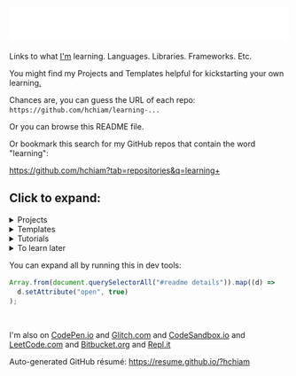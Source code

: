 # [ <img align="center" src="animation.svg" width="100%" height="60px" alt="Learning"/> ](https://hchiam.github.io/?can-you-find-all-the-hidden-features?)

Links to what [I'm](https://hchiam.github.io/?can-you-find-all-the-hidden-features?) learning. Languages. Libraries. Frameworks. Etc.

You might find my Projects and Templates helpful for kickstarting your own learning[.](https://github.com/hchiam/learning-template)

Chances are, you can guess the URL of each repo: `https://github.com/hchiam/learning-...`

Or you can browse this README file.

Or bookmark this search for my GitHub repos that contain the word "learning":

<https://github.com/hchiam?tab=repositories&q=learning+>

## Click to expand:

<details>
<summary>Projects</summary>

## Projects: things that I've built or maintain

1. A minimal [slides](https://github.com/hchiam/slides) editor and presenter in your browser.
1. Chrome extensions like [a linter](https://github.com/hchiam/in-browser-style-linter), [quick menu search](https://github.com/hchiam/quick-menu-search), [quick selection search](https://github.com/hchiam/select-hover-search), and [experimental test automator](https://github.com/hchiam/in-browser-test-automator)
1. Firefox add-ons like [Check All Scripts with URLVoid](https://github.com/hchiam/urlvoid-firefox-extension) and [Console Log Element](https://github.com/hchiam/console-log-element)
1. [\_2DNote](https://github.com/hchiam/_2DNote) to make visuals with 2D coordinates more accessible to people who are blind.
1. [Google Voice Assistant](https://github.com/hchiam/learning-google-assistant) apps: [Code Tutor](https://github.com/hchiam/code-tutor) and [Mental Temperature Converter](https://github.com/hchiam/mental-temperature-converter)
1. [`html-template-generator`](https://github.com/hchiam/html-template-generator) and demo site: <https://html-template-generator.surge.sh>
1. [random code tips](https://github.com/hchiam/random-code-tips)
1. [deps](https://github.com/hchiam/deps), a CLI tool that generates a dependency graph (as an interactive SVG). Just give it a file/folder as a starting point.
1. [Code Inspiration](https://github.com/hchiam/code-inspiration) to-do list web app that works offline (after your first visit).
1. No fancy touchpad pen? [Draw by moving the mouse and hitting spacebar to toggle](https://github.com/hchiam/draw-with-mouse-and-spacebar).
1. [Electron-powered desktop app `anonymous-input`](https://github.com/hchiam/anonymous-input) for personal teaching/educational use. Uses Electron.js, Travis CI, mocha, spectron, npm, yarn, ...
1. [Code Explorer](https://github.com/hchiam/code-explorer)
1. Voice User Interface named [LUI](https://github.com/hchiam/language-user-interface)
1. [Experimental programming language](https://github.com/hchiam/please) to make it easier to write code with speech recognition
1. Convenience code I use in [my CodePen.io Front-End demos](https://codepen.io/hchiam), such as:
   - [my personal CSS boilerplate](https://github.com/hchiam/css-boilerplate)
   - [codepen-full-page-link](https://github.com/hchiam/codepen-full-page-link)
   - [a Chrome check message](https://github.com/hchiam/is-chrome)
   - [copyToClipboard.js](https://github.com/hchiam/clipboard)
   - [prevent-link-window-opener-attacks.js](https://cdn.jsdelivr.net/gh/hchiam/learning-js@master/prevent-link-window-opener-attacks.js)
   - [flying focus ring](https://cdn.jsdelivr.net/gh/hchiam/flying-focus)
   - [keyboard focus trap](https://github.com/hchiam/keyboard-focus-trap)
   - [hchiam/draggable](https://github.com/hchiam/draggable): make any element [draggable](https://cdn.jsdelivr.net/gh/hchiam/draggable@master/makeElementDraggable.js), or [draggable and editable](https://cdn.jsdelivr.net/gh/hchiam/draggable@master/makeElementDraggableAndEditable.js)
   - [morphing_button](https://github.com/hchiam/morphing_button)
1. [Machine Learning](https://github.com/hchiam/machineLearning), like a [genetic algorithm](https://github.com/hchiam/cogLang-geneticAlgo) to generate a [conlang](https://github.com/hchiam/cognateLanguage), or [text-similarity-test](https://github.com/hchiam/text-similarity-test) built using [TensorFlow.js](https://github.com/hchiam/learning-tensorflow)
1. [Atom plugin](https://github.com/hchiam/sourcefetch-tutorial) tutorial and a [server](https://github.com/hchiam/sourcefetch-server) based on it to seek code snippets for you
1. [HTML template generator](https://github.com/hchiam/html-template-generator)
1. API examples:
   - <https://github.com/hchiam/sourcefetch-server#sourcefetch-server>
   - <https://github.com/hchiam/timestamp-microservice-hchiam>
1. [Glitch.com Backend/server demos](https://glitch.com/@hchiam) like [this Node.js server](https://github.com/hchiam/bible-verse-listener) and [this URL shortener microservice](https://minilink.glitch.me/)
1. Example HTML5 web apps/games (_NOTE: old_): [https://github.com/hchiam/embeddedWebApps](https://github.com/hchiam/embeddedWebApps)

</details>

<details>
<summary>Templates</summary>

## Templates: repos and snippets to get started faster

1. [convenience](https://github.com/hchiam/convenience) template repo for getting started faster on creating your own convenience scripts or packages (this template repo comes with issue template, PR template, contributor reminder, codeowner, etc. files already set up for better collaboration on GitHub).
1. [flying focus ring](https://github.com/hchiam/flying-focus) and [keyboard focus trap](https://github.com/hchiam/keyboard-focus-trap) and [morphing_button](https://github.com/hchiam/morphing_button)
1. [Content Security Policy (CSP)](https://github.com/hchiam/learning-csp)
1. [Subresource Integrity (SRI)](https://github.com/hchiam/learning-sri)
1. [serverless API functions with CloudFlare workers](https://github.com/hchiam/learning-cloudflare)
1. Example [Yeoman generator](https://github.com/hchiam/generator-hchiam-learning) [`generator-hchiam-learning`](https://www.npmjs.com/package/generator-hchiam-learning?activeTab=readme) which creates another of my [learning repo](https://GitHub.com/hchiam/learning-something)s.
   - or just use [my template repo `learning-template`](https://github.com/hchiam/learning-template) by clicking the green button that says "Use this template"
1. [Chrome Extension](https://github.com/hchiam/chrome-extension-template) or [Firefox add-on](https://github.com/hchiam/learning-firefox-extension)
1. linter stuff like [`lint-staged`](https://github.com/hchiam/learning-lint-staged) to automatically include code style fixes in your commits
   - [ESLint with Google JS Style Guide Rules](https://github.com/hchiam/learning-eslint-google)
   - [TSLint](https://github.com/hchiam/learning-tslint)
1. Google Assistant App templates: [Code Tutor](https://github.com/hchiam/code-tutor) or [Mental Temperature Converter](https://github.com/hchiam/mental-temperature-converter)
1. [Lighthouse CI](https://github.com/hchiam/learning-lighthouse-ci)
1. [Google Apps Script](https://github.com/hchiam/learning-google-apps-script)s for things like Google Docs
1. [Azure DevOps](https://github.com/hchiam/learning-azure-devops)
1. [surge](https://github.com/hchiam/learning-surge)
1. [Bash Scripts](https://github.com/hchiam/learning-bash-scripts) and [PowerShell](https://github.com/hchiam/learning-powershell) and [Zsh](https://github.com/hchiam/learning-zsh)
1. [Node.js plus Python talking to each other](https://github.com/hchiam/node-plus-python)
1. [UglifyJS](https://github.com/hchiam/learning-uglify)
1. [Electron](https://github.com/hchiam/learning-electron) for building desktop apps using web technologies (JS/HTML/CSS)
1. [JavaScript](https://github.com/hchiam/learning-js) practice (and [bookmarklets](https://github.com/hchiam/learning-js/tree/master/bookmarklets) and [TotT](https://github.com/hchiam/learning-js/tree/master/TotT))
1. [Python](https://github.com/hchiam/learning-python) practice
1. [GitHub Actions](https://github.com/hchiam/learning-github-actions)
1. Record automated tests with [Selenium IDE](https://github.com/hchiam/learning-selenium-ide) chrome extension, or the slightly-better [Katalon Recorder](https://github.com/hchiam/learning-katalon) chrome extension (which can also export code and other formats).
1. [Travis CI](https://github.com/hchiam/travistest)
   1. [Travis CI setup for Selenium IDE](https://github.com/hchiam/selenium-travis)
   1. [Travis CI setup example for desktop app (Electron.js) test with mocha](https://github.com/hchiam/anonymous-input)
1. [Cypress](https://github.com/hchiam/learning-cypress)
1. [Jest](https://github.com/hchiam/learning-jest)
1. [Protractor](https://github.com/hchiam/learning-protractor)
1. [Tape](https://github.com/hchiam/learning-tape)
1. [Custom VS Code (Visual Studio Code) linter](https://github.com/hchiam/custom-vscode-linter)
1. [Web Components](https://github.com/hchiam/learning-web-components)
1. [Vue](https://github.com/hchiam/learning-vue)
   1. [vue-test-utils](https://github.com/hchiam/vue-test-utils-getting-started) with [Jest](https://github.com/hchiam/vue-test-utils-jest-example) and with [Tape](https://github.com/hchiam/tape-vue-example)
   1. [vue-resource](https://codepen.io/hchiam/pen/ZrXgYo)
   1. [Vuetify](https://codepen.io/hchiam/pen/yvPLpb) templates
1. [Okta sign-in widget](https://github.com/hchiam/learning-okta-signin-widget) (also serves as a minimal node/express app with its [server.js](https://github.com/hchiam/learning-okta-signin-widget/blob/master/server.js))
1. [Keras](https://github.com/hchiam/learning-keras)
1. [Phaser](https://github.com/hchiam/phaserGame)
1. [Jasonette](https://github.com/hchiam/jasonetteApps)
1. [Java](https://github.com/hchiam/learning-java) practice
1. [jQuery](https://github.com/hchiam/learning-jquery)
1. [TypeScript](https://github.com/hchiam/learning-typescript)
1. [Flask](https://github.com/hchiam/learning-flask)
1. [esbuild](https://github.com/hchiam/learning-esbuild)
1. [Google Map Widget](https://github.com/hchiam/learning-google-map-widget)

</details>

<details>
<summary>Tutorials</summary>

## Tutorials: things I tried to learn by closely following tutorial instructions

1. [Svelte](https://github.com/hchiam/learning-svelte) and [Sapper](https://github.com/hchiam/learning-sapper)
1. [React](https://github.com/hchiam/learning-reactjs) and [Redux](https://github.com/hchiam/learning-redux)
   1. Small example of adding data to Redux state container: <https://github.com/hchiam/react-jexcel-redux>
   1. Bigger example with Redux and more: <https://github.com/hchiam/chat-app-fcc-react-redux>
   1. [React Router](https://github.com/hchiam/learning-react-router)
   1. [React Native](https://github.com/hchiam/learning-react-native)
   1. Minimal [React Frontend + Express Backend](https://github.com/hchiam/learning-react-fe-and-be) test
   1. [Auth0](https://github.com/hchiam/learning-react-auth0)
   1. [React + Apollo + GraphQL](https://github.com/hchiam/learning-react-apollo) with [a working example](https://github.com/hchiam/react-apollo-gql-example)
   1. [React + Firestore](https://github.com/hchiam/learning-firestore)
   1. [React Hook Form](https://github.com/hchiam/learning-react-hook-form)
   1. [react-testing-library](https://github.com/hchiam/learning-react-testing-library)
   1. [React Error Boundaries](https://github.com/hchiam/learning-react-error-boundaries)
   1. [Next.js](https://github.com/hchiam/learning-nextjs)
1. [AngularJS](https://github.com/hchiam/learning-angularjs), [Angular 8](https://github.com/hchiam/learning-angular8), and [Angular](https://github.com/hchiam/learning-angular)
1. [Alpine.js](https://github.com/hchiam/learning-alpine)
1. [Polymer](https://github.com/hchiam/learning-polymer)
1. [Google Closure Library](https://github.com/hchiam/learning-closure) maybe for things like `goog.structs.Heap()` for use in [practice problems](https://github.com/hchiam/learning-js/tree/master/more-like-interview-questions) that I practice with [eslint and jest](https://github.com/hchiam/eslint-and-jest). It does so many helpful things, but it’s also a FE UI library like [Backbone.js](https://github.com/hchiam/learning-backbone).
1. [Web Dev Bootcamp](https://github.com/hchiam/web-dev-bootcamp)
1. [Web Accessibility (a11y)](https://github.com/hchiam/web-accessibility-course-notes/blob/master/README.md) (from [Google's Udacity course](https://www.udacity.com/course/web-accessibility--ud891)) and [`axe-cli`](https://github.com/hchiam/learning-axe-cli#learning-axe-cli) (and [even more a11y notes](https://github.com/hchiam/learning-a11y))
1. [Firestore](https://github.com/hchiam/learning-firestore) and [Firebase Local Emulator Suite](https://github.com/hchiam/learning-firebase-local-emulator)
1. [axios](https://github.com/hchiam/learning-axios)
1. [Bazel](https://github.com/hchiam/learning-bazel)
1. [Python ML web app](https://github.com/hchiam/python-ml-web-app) using [Streamlit](https://github.com/hchiam/learning-streamlit)
1. [Figma](https://github.com/hchiam/learning-figma) for interactive design prototypes and components (also has an Electron-powered desktop app), and [Bravo](https://github.com/hchiam/learning-bravo-studio) to turn them into native apps(!). (Here's [a quick summary of different design tools](https://github.com/hchiam/learning-figma/blob/master/README.md#a-quick-summary-of-other-design-tools).) For creating images like SVGs, I'd use [Photopea](https://github.com/hchiam/learning-photopea).
1. [service workers](https://github.com/hchiam/learning-service-workers) and [WebWorkers](https://github.com/hchiam/learning-webworkers)
1. [HTTPS server](https://github.com/hchiam/learning-https-server)
1. [WebSocket](https://github.com/hchiam/learning-websocket)
1. [Webpack](https://github.com/hchiam/learning-webpack)
1. [Parcel.js](https://github.com/hchiam/learning-parcel) web app bundler
1. [snowpack](https://github.com/hchiam/learning-snowpack) and [create-snowpack-app](https://github.com/hchiam/learning-create-snowpack-app)
1. [yarn](https://github.com/hchiam/learning-yarn)
1. [GitHub CLI `gh`](https://github.com/hchiam/learning-gh)
1. [yargs](https://github.com/hchiam/learning-yargs)
1. [ANNOY](https://github.com/hchiam/learning-annoy) for ML nearest neighbours of vectors
1. [lazy load](https://github.com/hchiam/learning-lazy-load)
1. [web video, image manipulation, and connecting video to CSS animations](https://github.com/hchiam/learning-web-video-and-image)
1. [CODEOWNERS](https://github.com/hchiam/learning-codeowners) files
1. [contributing.md](https://github.com/hchiam/learning-contributing.md) files
1. [GitHub issue template](https://github.com/hchiam/learning-issue-template)
1. [AVIF](https://github.com/hchiam/learning-avif) compressed image format
1. [ECMAScript browser modules](https://github.com/hchiam/learning-es-browser-modules) (using `import` in the browser)
1. [ally.js](https://github.com/hchiam/learning-allyjs#learning-allyjs)
1. [dependency-cruiser](https://github.com/hchiam/learning-dependency-cruiser)
1. [cucumber](https://github.com/hchiam/learning-cucumber)
1. [SASS/SCSS](https://github.com/hchiam/learning-sass)
1. [pug](https://github.com/hchiam/learning-pug)
1. [Bootstrap 4 + SCSS](https://github.com/hchiam/learning-bootstrap)
1. [Neumorphism](https://github.com/hchiam/learning-neumorphism)
1. [universal-tilt.js](https://github.com/hchiam/learning-universal-tilt)
1. [AOS](https://github.com/hchiam/learning-aos) ("Animate On Scroll" library)
1. [Golang](https://github.com/hchiam/learn-golang)
1. [Gatsby.js](https://github.com/hchiam/learning-gatsby)
1. [jExcel](https://github.com/hchiam/learning-jExcel)
1. [Material Design Components for the Web](https://github.com/hchiam/learning-material-design-components) (CDN and NPM/Webpack setup)
1. [mocha chai](https://github.com/hchiam/boilerplate-mochachai)
1. [D3.js](https://github.com/hchiam/learning-d3)
1. [canvas](https://github.com/hchiam/learning-canvas)
1. [Lodash](https://github.com/hchiam/learning-lodash) and [Underscore.js](https://github.com/hchiam/learning-underscore)
1. [MERN Stack](https://github.com/hchiam/learning-mern-stack) = **M**ongoDB, **E**xpress, **R**eact, and **N**ode.js (but I'm also using Mongoose, MongoDB Atlas, cors, dotenv, nodemon, eslint, eslint-config-google, bootstrap, react-router-dom, react-datepicker, axios, etc.).
1. [TensorFlow](https://github.com/hchiam/learning-tensorflow)
1. [My solutions for FreeCodeCamp](https://www.freecodecamp.org/hchiam) (UPDATE: no longer publicly available)
1. [Vue with Firebase database](https://github.com/hchiam/vuejsfirebase) and [Glitch.com hosting](https://vue-js-firebase-database.glitch.me/)
1. [Node](https://github.com/hchiam/learning-nodejs)
1. [Polka](https://github.com/hchiam/learning-polka)
1. Publishing your own [NPM package](https://github.com/hchiam/npm-package-example) and [GitHub package](https://github.com/hchiam/learning-github-packages)
1. [All Contributors GitHub App](https://github.com/hchiam/learning-allcontributors)
1. [Alexa](https://github.com/hchiam/alexaSample)
1. [MongoDB](https://github.com/hchiam/learning-mongodb)
1. [Feathers](https://github.com/hchiam/learning-feathers)
1. [Django](https://github.com/hchiam/learning-django)
1. [SQL](https://github.com/hchiam/learning-sql) and [Sequelize ORM for Node.js](https://github.com/hchiam/learning-sequelize)
1. [Docker](https://github.com/hchiam/learning-docker)
1. [Kotlin](https://github.com/hchiam/learning-kotlin)
1. [MEAN](https://github.com/hchiam/webDevMEANStack)
1. [HTML/HTML5](https://github.com/hchiam/learning-html)
1. [CSS/CSS3](https://github.com/hchiam/learning-css)
1. [PostCSS](https://github.com/hchiam/learning-postcss)
1. [HTTP status codes](https://github.com/hchiam/learning-http-status-codes)
1. [CORS](https://github.com/hchiam/learning-cors)
1. [localForage](https://github.com/hchiam/learning-localForage)
1. [localtunnel](https://github.com/hchiam/learning-localtunnel)
1. [PWA + Bluetooth](https://github.com/hchiam/learning-pwa-bluetooth)
1. [docsify](https://github.com/hchiam/learning-docsify)
1. [GSAP (GreenSock Animation Package)](https://github.com/hchiam/learning-gsap)
1. A bunch of Udacity courses like [Front End Frameworks](https://github.com/hchiam/learning-front-end-frameworks), [Web Tooling & Automation](https://github.com/hchiam/learning-web-tooling-and-automation), [Offline Web Applications](https://github.com/hchiam/learning-offline-web-applications), and [JavaScript Design Patterns](https://github.com/hchiam/learning-js-design-patterns).

I'm learning on sites like [freeCodeCamp](https://www.freecodecamp.org/hchiam) and [Udemy](https://www.udemy.com/user/howardchiam/) and [LeetCode](https://leetcode.com/hchiam/) and more.

</details>

<details>
<summary>To learn later</summary>

## To learn later: thought about learning but didn't go too deep yet

1. [VS Code productivity tips](https://www.youtube.com/watch?v=ifTF3ags0XI)
1. [Pattern Lab](https://github.com/hchiam/learning-pattern-lab)
1. [Astro](https://github.com/hchiam/learning-astro)
1. [Vite](https://github.com/hchiam/learning-vite)
1. [P vs NP](https://github.com/hchiam/learning-p-vs-np)
1. [semaphores](https://github.com/hchiam/learning-semaphores)
1. [Flutter](https://github.com/hchiam/learning-flutter)
1. [GraphQL](https://github.com/hchiam/learning-graphql)
1. [Deno](https://github.com/hchiam/learning-deno)
1. [Framer](https://github.com/hchiam/learning-framer)
1. [Immer](https://github.com/hchiam/learning-immer/blob/master/README.md) to change immutable state more easily.
1. [react-spring](https://github.com/hchiam/learning-react-spring) for fluid, interactive animations.
1. [Chrome DevTools](https://github.com/hchiam/learning-chrome-devtools)
1. [Helmet](https://github.com/hchiam/learning-helmet)
1. [Rust](https://github.com/hchiam/learning-rust)
1. [Rome](https://github.com/hchiam/learning-rome)
1. [Web Assembly (WASM)](https://github.com/hchiam/learning-wasm)
1. [gulp.js](https://github.com/hchiam/learning-gulp)
1. [shadow DOM](https://github.com/hchiam/learning-shadow-dom)
1. [CSS BEM](https://github.com/hchiam/learning-bem)
1. [Nuxt.js](https://github.com/hchiam/learning-nuxt)
1. [C#](https://github.com/hchiam/learning-csharp)
1. [Heroku](https://github.com/hchiam/python-getting-started)
   - --> my first working Heroku-hosted app [here](https://github.com/hchiam/galeria)
   - https://github.com/hchiam/test-app
1. [Karma](https://github.com/hchiam/learning-karma)
1. [Ruby on Rails](https://github.com/hchiam/learning-rubyOnRails)
1. [WebGL](https://github.com/hchiam/learning-webgl) and [three.js](https://github.com/hchiam/learning-threejs)
1. [Cirq](https://github.com/hchiam/learning-cirq) for quantum computer circuits
1. [Puppeteer](https://github.com/hchiam/learning-puppeteer)
1. [Browsersync](https://github.com/hchiam/learning-browsersync)
1. [AWS (Amazon Web Services) terms in plain English](https://github.com/hchiam/learning-aws-terms)
1. [general software interview problem solving skills](https://github.com/hchiam/learning-interviews)
1. Special data structures and algorithms like the [splay tree](https://github.com/hchiam/learning-splay-tree), [B-tree](https://github.com/hchiam/learning-b-tree), [skip list](https://github.com/hchiam/learning-skip-list), [Bloom filter](https://github.com/hchiam/learning-bloom-filter), [union-find data structure (for sets)](https://github.com/hchiam/learning-union-find), [suffix tree/trie/array](https://github.com/hchiam/learning-suffix-tree), [LZW compression](https://github.com/hchiam/learning-lzw)

</details>

You can expand all by running this in dev tools:

```js
Array.from(document.querySelectorAll("#readme details")).map((d) =>
  d.setAttribute("open", true)
);
```

<br/>

I'm also on [CodePen.io](https://codepen.io/hchiam) and [Glitch.com](https://glitch.com/@hchiam) and [CodeSandbox.io](https://codesandbox.io/u/hchiam/sandboxes) and [LeetCode.com](https://leetcode.com/hchiam/) and [Bitbucket.org](https://bitbucket.org/hchiam) and [Repl.it](https://repl.it/@hchiam)

Auto-generated GitHub résumé: <https://resume.github.io/?hchiam>
